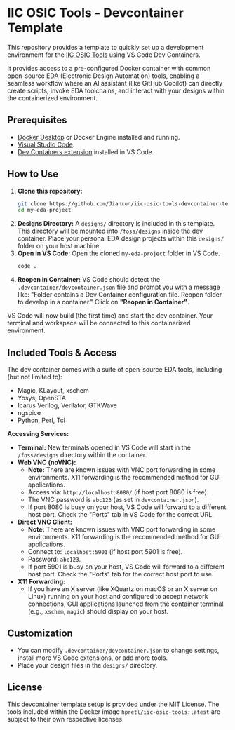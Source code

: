 # IIC OSIC Tools - Devcontainer Template

This repository provides a template to quickly set up a development environment for the [IIC OSIC Tools](https://github.com/iic-jku/iic-osic-tools) using VS Code Dev Containers.

It provides access to a pre-configured Docker container with common open-source EDA (Electronic Design Automation) tools, enabling a seamless workflow where an AI assistant (like GitHub Copilot) can directly create scripts, invoke EDA toolchains, and interact with your designs within the containerized environment.

## Prerequisites

*   [Docker Desktop](https://www.docker.com/products/docker-desktop/) or Docker Engine installed and running.
*   [Visual Studio Code](https://code.visualstudio.com/).
*   [Dev Containers extension](https://marketplace.visualstudio.com/items?itemName=ms-vscode-remote.remote-containers) installed in VS Code.

## How to Use

1.  **Clone this repository:**
    ```bash
    git clone https://github.com/Jianxun/iic-osic-tools-devcontainer-template my-eda-project
    cd my-eda-project
    ```
2.  **Designs Directory:**
    A `designs/` directory is included in this template. This directory will be mounted into `/foss/designs` inside the dev container. Place your personal EDA design projects within this `designs/` folder on your host machine.
3.  **Open in VS Code:**
    Open the cloned `my-eda-project` folder in VS Code.
    ```bash
    code .
    ```
4.  **Reopen in Container:**
    VS Code should detect the `.devcontainer/devcontainer.json` file and prompt you with a message like: "Folder contains a Dev Container configuration file. Reopen folder to develop in a container."
    Click on **"Reopen in Container"**.

VS Code will now build (the first time) and start the dev container. Your terminal and workspace will be connected to this containerized environment.

## Included Tools & Access

The dev container comes with a suite of open-source EDA tools, including (but not limited to):
*   Magic, KLayout, xschem
*   Yosys, OpenSTA
*   Icarus Verilog, Verilator, GTKWave
*   ngspice
*   Python, Perl, Tcl

**Accessing Services:**

*   **Terminal:** New terminals opened in VS Code will start in the `/foss/designs` directory within the container.
*   **Web VNC (noVNC):**
    *   **Note:** There are known issues with VNC port forwarding in some environments. X11 forwarding is the recommended method for GUI applications.
    *   Access via: `http://localhost:8080/` (if host port 8080 is free).
    *   The VNC password is `abc123` (as set in `devcontainer.json`).
    *   If port 8080 is busy on your host, VS Code will forward to a different host port. Check the "Ports" tab in VS Code for the correct URL.
*   **Direct VNC Client:**
    *   **Note:** There are known issues with VNC port forwarding in some environments. X11 forwarding is the recommended method for GUI applications.
    *   Connect to: `localhost:5901` (if host port 5901 is free).
    *   Password: `abc123`.
    *   If port 5901 is busy on your host, VS Code will forward to a different host port. Check the "Ports" tab for the correct host port to use.
*   **X11 Forwarding:**
    *   If you have an X server (like XQuartz on macOS or an X server on Linux) running on your host and configured to accept network connections, GUI applications launched from the container terminal (e.g., `xschem`, `magic`) should display on your host.

## Customization

*   You can modify `.devcontainer/devcontainer.json` to change settings, install more VS Code extensions, or add more tools.
*   Place your design files in the `designs/` directory.

## License

This devcontainer template setup is provided under the MIT License. The tools included within the Docker image `hpretl/iic-osic-tools:latest` are subject to their own respective licenses. 